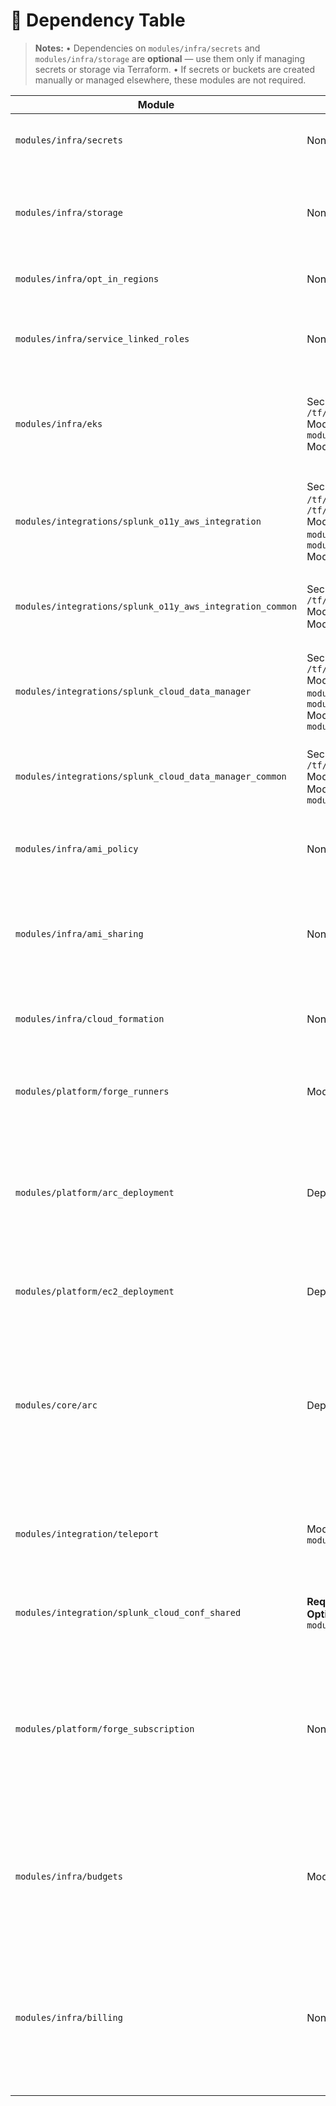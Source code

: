 # 🔁 **Dependency Table**

> **Notes:**
> • Dependencies on `modules/infra/secrets` and `modules/infra/storage` are **optional** — use them only if managing secrets or storage via Terraform.
> • If secrets or buckets are created manually or managed elsewhere, these modules are not required.

| **Module**                          | **Dependencies**                                                                                                             | **Description**                                                                                                                                |
| --------------------------------- | ---------------------------------------------------------------------------------------------------------------------------- | ---------------------------------------------------------------------------------------------------------------------------------------------- |
| `modules/infra/secrets`            | None                                                                                                                         | Manages and provisions all secrets (tokens, passwords, etc)                                                                                   |
| `modules/infra/storage`            | None                                                                                                                         | Provides short-lived S3 bucket for CloudFormation templates and other temporary uploads                                                        |
| `modules/infra/opt_in_regions`     | None                                                                                                                         | Specifies AWS regions enabled for deployment                                                                                                 |
| `modules/infra/service_linked_roles` | None                                                                                                                      | Enables AWS service-linked roles required for Spot Instances and similar features                                                             |
| `modules/infra/eks`                | Secrets: `/tf/app/splunk_access_ingest_token`, `/tf/app/splunk_cloud_hec_token_eks` <br> Modules (Required): `modules/infra/opt_in_regions`, `modules/infra/service_linked_roles` <br> Modules (Optional): `modules/infra/secrets` | Deploys EKS cluster with Splunk integration, Calico networking, and Karpenter autoscaling                                                     |
| `modules/integrations/splunk_o11y_aws_integration` | Secrets: `/tf/app/splunk_access_ingest_token`, `/tf/app/splunk_o11y_username`, `/tf/app/splunk_o11y_password` <br> Modules (Required): `modules/integrations/splunk_o11y_aws_integration_common`, `modules/infra/cloud_formation` <br> Modules (Optional): `modules/infra/secrets` | Integrates AWS with Splunk observability platform; depends on common integration module                                                       |
| `modules/integrations/splunk_o11y_aws_integration_common` | Secrets: `/tf/app/splunk_o11y_username`, `/tf/app/splunk_o11y_password` <br> Modules (Required): `modules/infra/cloud_formation` <br> Modules (Optional): `modules/infra/secrets` | Common base module for Splunk AWS observability integration                                                                                   |
| `modules/integrations/splunk_cloud_data_manager` | Secrets: `/tf/app/splunk_cloud_username`, `/tf/app/splunk_cloud_password` <br> Modules (Required): `modules/integrations/splunk_cloud_data_manager_common`, `modules/infra/cloud_formation` <br> Modules (Optional): `modules/infra/secrets`, `modules/infra/storage` | Manages Splunk Cloud data ingestion; requires common data manager module and optional storage/secrets                                           |
| `modules/integrations/splunk_cloud_data_manager_common` | Secrets: `/tf/app/splunk_cloud_username`, `/tf/app/splunk_cloud_password` <br> Modules (Required): `modules/infra/cloud_formation` <br> Modules (Optional): `modules/infra/secrets`, `modules/infra/storage` | Common base module for Splunk Cloud data manager integration                                                                                  |
| `modules/infra/ami_policy`         | None                                                                                                                         | Manages AMI policies specifically for Forge runner AMIs (e.g., lifecycle)                                                                     |
| `modules/infra/ami_sharing`        | None                                                                                                                         | Shares base AMIs with tenant AWS accounts so tenants can build custom AMIs from the shared base                                                |
| `modules/infra/cloud_formation`    | None                                                                                                                         | Provides CloudFormation templates and support for other modules that rely on CF stacks                                                        |
| `modules/platform/forge_runners`  | Modules (Required): `modules/infra/billing`                                       | Manages tenant-specific GitHub runner infrastructure and configuration                                                                        |
| `modules/platform/arc_deployment` | Depends is handled internally                                                                                     | Wrapper that injects tenant-specific configs and sets the Helm chart version (passed to version-agnostic `modules/core/arc`) for deploying `actions-runner-controller (ARC)` | Depends is handled internally
| `modules/platform/ec2_deployment` | Depends is handled internally                                                   | Deploys EC2 GitHub runners via `terraform-aws-github-runner`                                                                                  |
| `modules/core/arc`                 | Depends is handled internally                                                                                                                         | Terraform wrapper for deploying actions-runner-controller (ARC) via Helm with added built-in features like logging, hooks, and tenant-specific logic; version-agnostic and reusable |
| `modules/integration/teleport`         | Modules (Optional): `modules/infra/eks`, `modules/infra/secrets`                                                            | Enables Teleport deployment and integration in Kubernetes clusters for secure access and auditing     |
| `modules/integration/splunk_cloud_conf_shared` | **Required Secrets:** `/tf/app/splunk_cloud_api_token` <br> **Optional Modules:** `modules/infra/secrets`, `modules/integrations/splunk_cloud_data_manager` | Creates and manages shared Splunk Cloud configuration and dashboards                                  |
| `modules/platform/forge_subscription` | None | Manages tenant self-registration for Forge to enable automated workflows like AMI building with Packer, ECR image pulls, and role assumption. Useful if the Forge team wants to use Forge as a tenant too. |
| `modules/infra/budgets`                | Modules (Required): `modules/infra/billing`                                                                                                      | Manages AWS Budgets with overall and per-service monthly cost budgets, sends alerts via SNS topic when thresholds are forecasted to be exceeded.                                                     |
| `modules/infra/billing`        | None                                                                                                              | Creates an SNS topic for AWS Budgets alerts, subscribes the specified email for notifications, and enforces a strict topic policy allowing only AWS Budgets to publish messages.                     |
